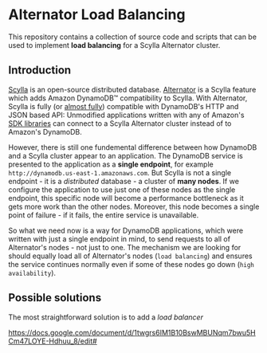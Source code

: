 # Alternator Load Balancing

This repository contains a collection of source code and scripts that can
be used to implement **load balancing** for a Scylla Alternator cluster.

## Introduction

[Scylla](https://github.com/scylladb/scylla) is an open-source distributed
database.  [Alternator](https://docs.scylladb.com/using-scylla/alternator/)
is a Scylla feature which adds Amazon DynamoDB&trade; compatibility to
Scylla. With Alternator, Scylla is fully (or [almost fully](https://github.com/scylladb/scylla/blob/master/docs/alternator/alternator.md#current-compatibility-with-dynamodb))
compatible with DynamoDB's HTTP and JSON based API: Unmodified applications
written with any of Amazon's [SDK libraries](https://aws.amazon.com/tools/)
can connect to a Scylla Alternator cluster instead of to Amazon's DynamoDB.

However, there is still one fundemental difference between how DynamoDB
and a Scylla cluster appear to an application. The DynamoDB service is
presented to the application as a **single endpoint**, for example
`http://dynamodb.us-east-1.amazonaws.com`. But Scylla is not a single
endpoint - it is a _distributed_ database - a cluster of **many nodes**.
If we configure the application to use just one of these nodes as the
single endpoint, this specific node will become a performance bottleneck
as it gets more work than the other nodes. Moreover, this node becomes a
single point of failure - if it fails, the entire service is unavailable.

So what we need now is a way for DynamoDB applications, which were written
with just a single endpoint in mind, to send requests to all of Alternator's
nodes - not just to one. The mechanism we are looking for should equally
load all of Alternator's nodes (`load balancing`) and ensures the service
continues normally even if some of these nodes go down (`high availability`).

## Possible solutions

The most straightforward solution is to add a _load balancer_


https://docs.google.com/document/d/1twgrs6IM1B10BswMBUNqm7bwu5HCm47LOYE-Hdhuu_8/edit#
